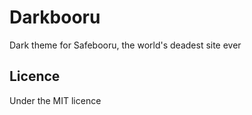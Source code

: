 # Darkbooru
Dark theme for Safebooru, the world's deadest site ever

## Licence
Under the MIT licence
